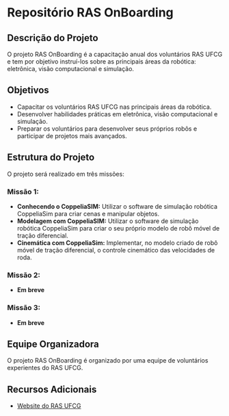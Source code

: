 # Repositório RAS OnBoarding

## Descrição do Projeto

O projeto RAS OnBoarding é a capacitação anual dos voluntários RAS UFCG e tem por objetivo instruí-los sobre as principais áreas da robótica: eletrônica, visão computacional e simulação.

## Objetivos

- Capacitar os voluntários RAS UFCG nas principais áreas da robótica.
- Desenvolver habilidades práticas em eletrônica, visão computacional e simulação.
- Preparar os voluntários para desenvolver seus próprios robôs e participar de projetos mais avançados.

## Estrutura do Projeto

O projeto será realizado em três missões:

### Missão 1:

- **Conhecendo o CoppeliaSIM:** Utilizar o software de simulação robótica CoppeliaSim para criar cenas e
manipular objetos.
- **Modelagem com CoppeliaSIM:** Utilizar o software de simulação robótica CoppeliaSim para criar o seu próprio modelo de robô móvel de tração diferencial.
- **Cinemática com CoppeliaSim:** Implementar, no
modelo criado de robô móvel de tração diferencial, o controle cinemático das velocidades de roda.

### Missão 2:

- **Em breve**

### Missão 3:

- **Em breve**

## Equipe Organizadora

O projeto RAS OnBoarding é organizado por uma equipe de voluntários experientes do RAS UFCG.

## Recursos Adicionais

- [Website do RAS UFCG](https://edu.ieee.org/br-ufcgras/projetos/)

